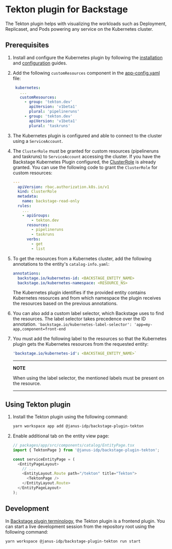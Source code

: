 # Tekton plugin for Backstage

The Tekton plugin helps with visualizing the workloads such as Deployment, Replicaset, and Pods powering any service on the Kubernetes cluster.

## Prerequisites

1. Install and configure the Kubernetes plugin by following the [installation](https://backstage.io/docs/features/kubernetes/installation) and [configuration](https://backstage.io/docs/features/kubernetes/configuration) guides.

2. Add the following `customResources` component in the [app-config.yaml](https://backstage.io/docs/features/kubernetes/configuration#configuring-kubernetes-clusters) file:
   ```yaml
    kubernetes:
      ...
      customResources:
        - group: 'tekton.dev'
          apiVersion: 'v1beta1'
          plural: 'pipelineruns'
        - group: 'tekton.dev'
          apiVersion: 'v1beta1'
          plural: 'taskruns'
   ```
3. The Kubernetes plugin is configured and able to connect to the cluster using a `ServiceAccount`.
4. The `ClusterRole` must be granted for custom resources (pipelineruns and taskruns) to `ServiceAccount` accessing the cluster. If you have the Backstage Kubernetes Plugin configured, the [ClusterRole](https://backstage.io/docs/features/kubernetes/configuration#role-based-access-control) is already granted.
   You can use the following code to grant the `ClusterRole` for custom resources:

   ```yaml
   ---
     apiVersion: rbac.authorization.k8s.io/v1
     kind: ClusterRole
     metadata:
       name: backstage-read-only
     rules:
       ...
       - apiGroups:
           - tekton.dev
         resources:
           - pipelineruns
           - taskruns
         verbs:
           - get
           - list

   ```

5. To get the resources from a Kubernetes cluster, add the following annotations to the entity's `catalog-info.yaml`:

   ```yaml
   annotations:
     backstage.io/kubernetes-id: <BACKSTAGE_ENTITY_NAME>
     backstage.io/kubernetes-namespace: <RESOURCE_NS>
   ```

   The Kubernetes plugin identifies if the provided entity contains Kubernetes resources and from which namespace the plugin receives the resources based on the previous annotations.

6. You can also add a custom label selector, which Backstage uses to find the resources. The label selector takes precedence over the ID annotation.
   `'backstage.io/kubernetes-label-selector': 'app=my-app,component=front-end`
7. You must add the following label to the resources so that the Kubernetes plugin gets the Kubernetes resources from the requested entity:

   ```yaml
   'backstage.io/kubernetes-id': <BACKSTAGE_ENTITY_NAME>`
   ```

   ***

   **NOTE**

   When using the label selector, the mentioned labels must be present on the resource.

   ***

## Using Tekton plugin

1. Install the Tekton plugin using the following command:

   ```bash
   yarn workspace app add @janus-idp/backstage-plugin-tekton
   ```

2. Enable additional tab on the entity view page:

   ```ts
   // packages/app/src/components/catalog/EntityPage.tsx
   import { TektonPage } from '@janus-idp/backstage-plugin-tekton';

   const serviceEntityPage = (
     <EntityPageLayout>
       // ...
       <EntityLayout.Route path="/tekton" title="Tekton">
         <TektonPage />
       </EntityLayout.Route>
     </EntityPageLayout>
   );
   ```

## Development

In [Backstage plugin terminology](https://backstage.io/docs/local-dev/cli-build-system#package-roles), the Tekton plugin is a frontend plugin. You can start a live development session from the repository root using the following command:

```
yarn workspace @janus-idp/backstage-plugin-tekton run start
```
